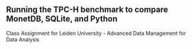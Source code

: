 ## Running the TPC-H benchmark to compare MonetDB, SQLite, and Python 

Class Assignment for Leiden University - Advanced Data Management for Data Analysis

